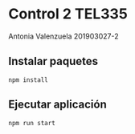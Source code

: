 # Control 2 TEL335

Antonia Valenzuela 201903027-2

## Instalar paquetes

`npm install`

## Ejecutar aplicación

`npm run start`
